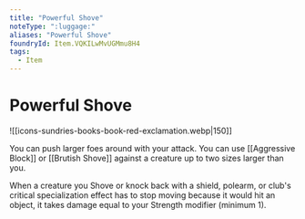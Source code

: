 ```yaml
---
title: "Powerful Shove"
noteType: ":luggage:"
aliases: "Powerful Shove"
foundryId: Item.VQKILwMvUGMmu8H4
tags:
  - Item
---
```


# Powerful Shove
![[icons-sundries-books-book-red-exclamation.webp|150]]

You can push larger foes around with your attack. You can use [[Aggressive Block]] or [[Brutish Shove]] against a creature up to two sizes larger than you.

When a creature you Shove or knock back with a shield, polearm, or club's critical specialization effect has to stop moving because it would hit an object, it takes damage equal to your Strength modifier (minimum 1).
